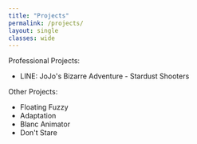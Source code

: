 ```yaml
---
title: "Projects"
permalink: /projects/
layout: single
classes: wide
---
```


Professional Projects:
 - LINE: JoJo's Bizarre Adventure - Stardust Shooters

Other Projects:
 - Floating Fuzzy
 - Adaptation
 - Blanc Animator
 - Don't Stare
